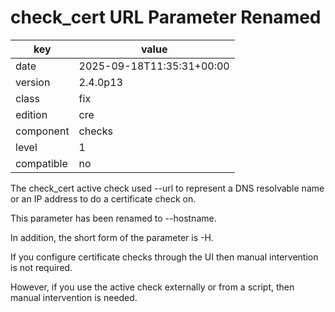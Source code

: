 [//]: # (werk v2)
# check_cert URL Parameter Renamed

key        | value
---------- | ---
date       | 2025-09-18T11:35:31+00:00
version    | 2.4.0p13
class      | fix
edition    | cre
component  | checks
level      | 1
compatible | no

The check_cert active check used --url to represent a DNS resolvable name or an IP address to do a certificate check on.

This parameter has been renamed to --hostname.

In addition, the short form of the parameter is -H.

If you configure certificate checks through the UI then manual intervention is not required.

However, if you use the active check externally or from a script, then manual intervention is needed.
